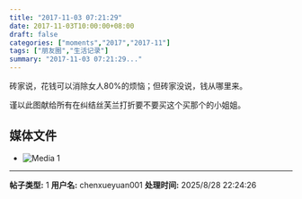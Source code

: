 ```yaml
---
title: "2017-11-03 07:21:29"
date: 2017-11-03T10:00:00+08:00
draft: false
categories: ["moments","2017","2017-11"]
tags: ["朋友圈","生活记录"]
summary: "2017-11-03 07:21:29..."
---
```


砖家说，花钱可以消除女人80%的烦恼；但砖家没说，钱从哪里来。

谨以此图献给所有在纠结丝芙兰打折要不要买这个买那个的小姐姐。

## 媒体文件

- ![Media 1](/Moments/photos/2017-11-03/201711030721290.jpg)

---

**帖子类型:** 1
**用户名:** chenxueyuan001
**处理时间:** 2025/8/28 22:24:26